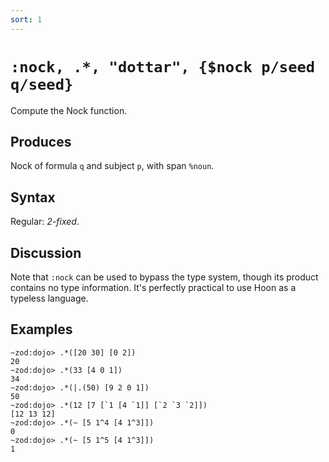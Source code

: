 ```yaml
---
sort: 1
---
```


# `:nock, .*, "dottar", {$nock p/seed q/seed}`

Compute the Nock function.

## Produces

Nock of formula `q` and subject `p`, with span `%noun`.

## Syntax

Regular: *2-fixed*.

## Discussion

Note that `:nock` can be used to bypass the type system,
though its product contains no type information.  It's
perfectly practical to use Hoon as a typeless language.

## Examples

```
~zod:dojo> .*([20 30] [0 2])
20
~zod:dojo> .*(33 [4 0 1])
34
~zod:dojo> .*(|.(50) [9 2 0 1])
50
~zod:dojo> .*(12 [7 [`1 [4 `1]] [`2 `3 `2]])
[12 13 12]
~zod:dojo> .*(~ [5 1^4 [4 1^3]])
0
~zod:dojo> .*(~ [5 1^5 [4 1^3]])
1
```

